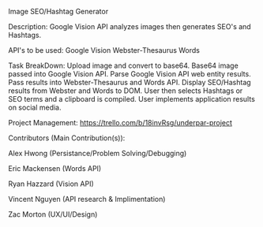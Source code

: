 Image SEO/Hashtag Generator

Description: 
Google Vision API analyzes images then generates SEO's and Hashtags.

API's to be used: 
Google Vision
Webster-Thesaurus
Words

Task BreakDown: 
Upload image and convert to base64. 
Base64 image passed into Google Vision API. 
Parse Google Vision API web entity results. 
Pass results into Webster-Thesaurus and Words API. 
Display SEO/Hashtag results from Webster and Words to DOM. 
User then selects Hashtags or SEO terms and a clipboard is compiled. 
User implements application results on social media.

Project Management: https://trello.com/b/18invRsg/underpar-project

Contributors (Main Contribution(s)): 

Alex Hwong (Persistance/Problem Solving/Debugging)

Eric Mackensen (Words API)

Ryan Hazzard (Vision API)

Vincent Nguyen (API research & Implimentation)

Zac Morton (UX/UI/Design)






